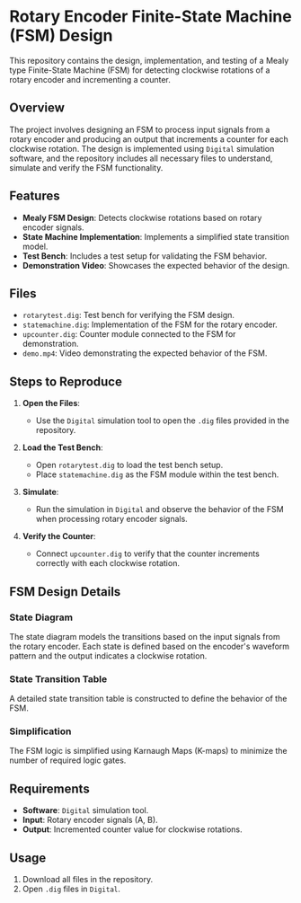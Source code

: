 # Rotary Encoder Finite-State Machine (FSM) Design

This repository contains the design, implementation, and testing of a Mealy type Finite-State Machine (FSM) for detecting clockwise rotations of a rotary encoder and incrementing a counter.

## Overview

The project involves designing an FSM to process input signals from a rotary encoder and producing an output that increments a counter for each clockwise rotation. The design is implemented using `Digital` simulation software, and the repository includes all necessary files to understand, simulate and verify the FSM functionality.

## Features

- **Mealy FSM Design**: Detects clockwise rotations based on rotary encoder signals.
- **State Machine Implementation**: Implements a simplified state transition model.
- **Test Bench**: Includes a test setup for validating the FSM behavior.
- **Demonstration Video**: Showcases the expected behavior of the design.

## Files

- `rotarytest.dig`: Test bench for verifying the FSM design.
- `statemachine.dig`: Implementation of the FSM for the rotary encoder.
- `upcounter.dig`: Counter module connected to the FSM for demonstration.
- `demo.mp4`: Video demonstrating the expected behavior of the FSM.

## Steps to Reproduce

1. **Open the Files**:
   - Use the `Digital` simulation tool to open the `.dig` files provided in the repository.

2. **Load the Test Bench**:
   - Open `rotarytest.dig` to load the test bench setup.
   - Place `statemachine.dig` as the FSM module within the test bench.

3. **Simulate**:
   - Run the simulation in `Digital` and observe the behavior of the FSM when processing rotary encoder signals.

4. **Verify the Counter**:
   - Connect `upcounter.dig` to verify that the counter increments correctly with each clockwise rotation.

## FSM Design Details

### State Diagram
The state diagram models the transitions based on the input signals from the rotary encoder. Each state is defined based on the encoder's waveform pattern and the output indicates a clockwise rotation.

### State Transition Table
A detailed state transition table is constructed to define the behavior of the FSM.

### Simplification
The FSM logic is simplified using Karnaugh Maps (K-maps) to minimize the number of required logic gates.

## Requirements

- **Software**: `Digital` simulation tool.
- **Input**: Rotary encoder signals (A, B).
- **Output**: Incremented counter value for clockwise rotations.

## Usage

1. Download all files in the repository.
2. Open `.dig` files in `Digital`.